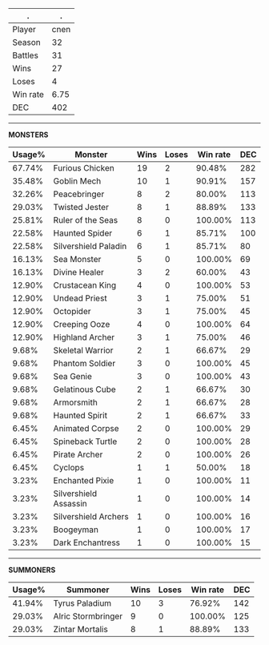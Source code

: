 .|.
|-|-
Player|cnen
Season|32
Battles|31
Wins|27
Loses|4
Win rate|6.75
DEC|402

---
**MONSTERS**

Usage%|Monster|Wins|Loses|Win rate|DEC|
-|-|-|-|-|-|
67.74%|Furious Chicken|19|2|90.48%|282|
35.48%|Goblin Mech|10|1|90.91%|157|
32.26%|Peacebringer|8|2|80.00%|113|
29.03%|Twisted Jester|8|1|88.89%|133|
25.81%|Ruler of the Seas|8|0|100.00%|113|
22.58%|Haunted Spider|6|1|85.71%|100|
22.58%|Silvershield Paladin|6|1|85.71%|80|
16.13%|Sea Monster|5|0|100.00%|69|
16.13%|Divine Healer|3|2|60.00%|43|
12.90%|Crustacean King|4|0|100.00%|53|
12.90%|Undead Priest|3|1|75.00%|51|
12.90%|Octopider|3|1|75.00%|45|
12.90%|Creeping Ooze|4|0|100.00%|64|
12.90%|Highland Archer|3|1|75.00%|46|
9.68%|Skeletal Warrior|2|1|66.67%|29|
9.68%|Phantom Soldier|3|0|100.00%|45|
9.68%|Sea Genie|3|0|100.00%|43|
9.68%|Gelatinous Cube|2|1|66.67%|30|
9.68%|Armorsmith|2|1|66.67%|28|
9.68%|Haunted Spirit|2|1|66.67%|33|
6.45%|Animated Corpse|2|0|100.00%|29|
6.45%|Spineback Turtle|2|0|100.00%|28|
6.45%|Pirate Archer|2|0|100.00%|26|
6.45%|Cyclops|1|1|50.00%|18|
3.23%|Enchanted Pixie|1|0|100.00%|11|
3.23%|Silvershield Assassin|1|0|100.00%|14|
3.23%|Silvershield Archers|1|0|100.00%|16|
3.23%|Boogeyman|1|0|100.00%|17|
3.23%|Dark Enchantress|1|0|100.00%|15|

---
**SUMMONERS**

Usage%|Summoner|Wins|Loses|Win rate|DEC|
-|-|-|-|-|-|
41.94%|Tyrus Paladium|10|3|76.92%|142|
29.03%|Alric Stormbringer|9|0|100.00%|125|
29.03%|Zintar Mortalis|8|1|88.89%|133|
